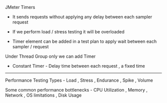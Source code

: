 JMeter Timers

- It sends requests without applying any delay between each sampler request
- If we perform load / stress testing it will be overloaded

- Timer element can be added in a test plan to apply wait between each sampler / request

Under Thread Group only we can add Timer

- Constant Timer - Delay time between each request  , a fixed time




---------------------------------------------------------------------------------------------------------------------


Performance Testing
Types - Load , Stress , Endurance , Spike , Volume 


Some common performance bottlenecks - CPU Utilization , Memory , Network , OS limitations , Disk Usage

